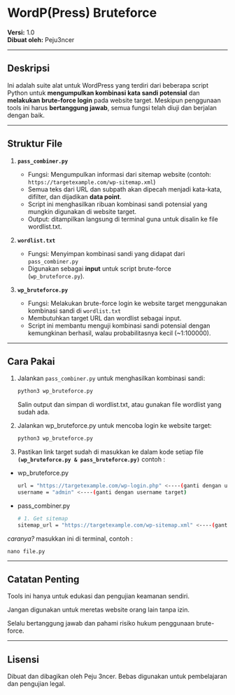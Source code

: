 # WordP(Press) Bruteforce

**Versi:** 1.0  
**Dibuat oleh:** Peju3ncer  

---

## Deskripsi

Ini adalah suite alat untuk WordPress yang terdiri dari beberapa script Python untuk **mengumpulkan kombinasi kata sandi potensial** dan **melakukan brute-force login** pada website target. Meskipun penggunaan tools ini harus **bertanggung jawab**, semua fungsi telah diuji dan berjalan dengan baik.  

---

## Struktur File

1. **`pass_combiner.py`**  
   - Fungsi: Mengumpulkan informasi dari sitemap website (contoh: `https://targetexample.com/wp-sitemap.xml`)  
   - Semua teks dari URL dan subpath akan dipecah menjadi kata-kata, difilter, dan dijadikan **data point**.  
   - Script ini menghasilkan ribuan kombinasi sandi potensial yang mungkin digunakan di website target.  
   - Output: ditampilkan langsung di terminal guna untuk disalin ke file wordlist.txt.  

2. **`wordlist.txt`**  
   - Fungsi: Menyimpan kombinasi sandi yang didapat dari `pass_combiner.py`  
   - Digunakan sebagai **input** untuk script brute-force (`wp_bruteforce.py`).  

3. **`wp_bruteforce.py`**  
   - Fungsi: Melakukan brute-force login ke website target menggunakan kombinasi sandi di `wordlist.txt`  
   - Membutuhkan target URL dan wordlist sebagai input.  
   - Script ini membantu menguji kombinasi sandi potensial dengan kemungkinan berhasil, walau probabilitasnya kecil (~1:100000).  

---

## Cara Pakai

1. Jalankan `pass_combiner.py` untuk menghasilkan kombinasi sandi:
   ```bash
   python3 wp_bruteforce.py
   ```
   Salin output dan simpan di wordlist.txt, atau gunakan file wordlist yang sudah ada.
   
2. Jalankan wp_bruteforce.py untuk mencoba login ke website target:
   ```bash
   python3 wp_bruteforce.py
   ```
3. Pastikan link target sudah di masukkan ke dalam kode setiap file **`(wp_bruteforce.py & pass_bruteforce.py)`** contoh :
- wp_bruteforce.py
   ```bash
   url = "https://targetexample.com/wp-login.php" <----(ganti dengan url target)
   username = "admin" <----(ganti dengan username target)
   ```
- pass_combiner.py
   ```bash
   # 1. Get sitemap
   sitemap_url = "https://targetexample.com/wp-sitemap.xml" <----(ganti dengan url target)
   ```
*caranya?* masukkan ini di terminal, contoh :
   ```
nano file.py
   ```
   ---

## Catatan Penting

Tools ini hanya untuk edukasi dan pengujian keamanan sendiri.

Jangan digunakan untuk meretas website orang lain tanpa izin.

Selalu bertanggung jawab dan pahami risiko hukum penggunaan brute-force.

---

## Lisensi

Dibuat dan dibagikan oleh Peju 3ncer. Bebas digunakan untuk pembelajaran dan pengujian legal.
